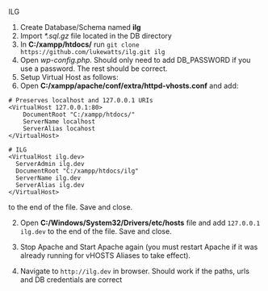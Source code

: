 ILG

1. Create Database/Schema named __ilg__
2. Import _*.sql.gz_ file located in the DB directory
3. In __C:/xampp/htdocs/__ run `git clone https://github.com/lukewatts/ilg.git ilg`
4. Open _wp-config.php_. Should only need to add DB_PASSWORD if you use a password. The rest should be correct.
5. Setup Virtual Host as follows:
1. Open __C:/xampp/apache/conf/extra/httpd-vhosts.conf__ and add:
```
# Preserves localhost and 127.0.0.1 URIs
<VirtualHost 127.0.0.1:80>
    DocumentRoot "C:/xampp/htdocs/"
    ServerName localhost
    ServerAlias locahost
</VirtualHost>

# ILG
<VirtualHost ilg.dev>
  ServerAdmin ilg.dev
  DocumentRoot "C:/xampp/htdocs/ilg"
  ServerName ilg.dev
  ServerAlias ilg.dev
</VirtualHost>
```

to the end of the file. Save and close.

2. Open __C:/Windows/System32/Drivers/etc/hosts__ file and add `127.0.0.1  ilg.dev` to the end of the file. Save and close.

6. Stop Apache and Start Apache again (you must restart Apache if it was already running for vHOSTS Aliases to take effect).
7. Navigate to `http://ilg.dev` in browser. Should work if the paths, urls and DB credentials are correct
